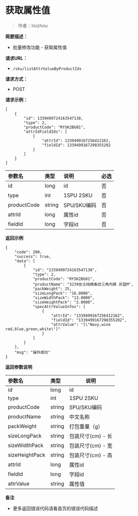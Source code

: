 # 获取属性值

> 作者：lixizhou

**简要描述：** 

- 批量修改功能 - 获取属性值

**请求URL：** 
- `/sku/listAttrValueByProductIds`
  
**请求方式：**
- POST 

**请求示例：** 
```
[
    {
        "id": 1339499724163547138,
        "type": 2,
        "productCode": "RYSK2BG01",
        "attrIdFieldIds": [
            {
                "attrId": 1339499167256412162,
                "fieldId": 1339499167298355202
            }
        ]
    }
]
```

|参数名|类型|说明|必选|
|:----    |:---|:----- |-----   |
|id |long   |id|否|
|type |int   |1SPU 2SKU|否|
|productCode |string   |SPU/SKU编码|否|
|attrId|long|属性id|否
|fieldId|long|字段id|否

 **返回示例**
``` 
{
    "code": 200,
    "success": true,
    "data": [
        {
            "id": "1339499724163547138",
            "type": 2,
            "productCode": "RYSK2BG01",
            "productName": "3239女士纯棉条纹三角内裤 灰蓝M",
            "packWeight": 25,
            "sizeLongPack": "16.0000",
            "sizeWidthPack": "13.0000",
            "sizeHeightPack": "2.0000",
            "specAttrValueInfos": [
                {
                    "attrId": "1339499167256412162",
                    "fieldId": "1339499167298355202",
                    "attrValue": "[\"Navy,wine red,blue,green,white\"]"
                }
            ]
        }
    ],
    "msg": "操作成功"
}
```
 **返回参数说明** 

|参数名|类型|说明|
|:-----  |:-----|-----|
|id |long   |id|
|type |int   |1SPU 2SKU|
|productCode |string   |SPU/SKU编码|
|productName |string   |中文名称|
|packWeight |string   |打包重量（g）|
|sizeLongPack |string   |包装尺寸(cm) - 长|
|sizeWidthPack |string   |包装尺寸(cm) - 宽|
|sizeHeightPack |string   |包装尺寸(cm) - 高|
|attrId|long|属性id|
|fieldId|long|字段id|
|attrValue|string|属性值|

 **备注** 

- 更多返回错误代码请看首页的错误代码描述